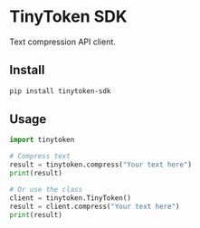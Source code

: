 # TinyToken SDK

Text compression API client.

## Install

```bash
pip install tinytoken-sdk
```

## Usage

```python
import tinytoken

# Compress text
result = tinytoken.compress("Your text here")
print(result)

# Or use the class
client = tinytoken.TinyToken()
result = client.compress("Your text here")
print(result)
```

